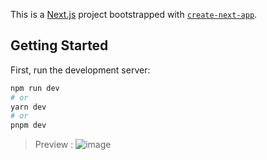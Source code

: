 This is a [Next.js](https://nextjs.org/) project bootstrapped with [`create-next-app`](https://github.com/vercel/next.js/tree/canary/packages/create-next-app).

## Getting Started

First, run the development server:

```bash
npm run dev
# or
yarn dev
# or
pnpm dev
```

> Preview :
![image](https://arweave.net/UdhVZfEEZXbkO4WCQo-U5GNgJC7-Yl0PLucw-x8mYiU)
